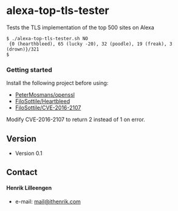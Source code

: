 alexa-top-tls-tester
======
Tests the TLS implementation of the top 500 sites on Alexa

```
$ ./alexa-top-tls-tester.sh NO
 {0 (hearthbleed), 65 (lucky -20), 32 (poodle), 19 (freak), 3 (drown)}/321
$

```

### Getting started
Install the following project before using:
 - [PeterMosmans/openssl](https://github.com/PeterMosmans/openssl)
 - [FiloSottile/Heartbleed](https://github.com/FiloSottile/Heartbleed)
 - [FiloSottile/CVE-2016-2107](https://github.com/FiloSottile/CVE-2016-2107)

Modify CVE-2016-2107 to return 2 instead of 1 on error.

## Version 
* Version 0.1

## Contact
#### Henrik Lilleengen
* e-mail: mail@ithenrik.com
